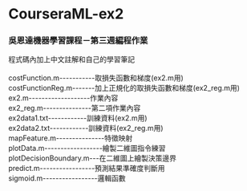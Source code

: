 # CourseraML-ex2
### 吳恩達機器學習課程－第三週編程作業<br>
程式碼內加上中文註解和自己的學習筆記<br>
<br>
costFunction.m-----------取損失函數和梯度(ex2.m用)<br>
costFunctionReg.m-------加上正規化的取損失函數和梯度(ex2_reg.m用)<br>
ex2.m-------------------作業內容<br>
ex2_reg.m---------------第二項作業內容<br>
ex2data1.txt------------訓練資料(ex2.m用)<br>
ex2data2.txt------------訓練資料(ex2_reg.m用)<br>
mapFeature.m---------------特徵映射<br>
plotData.m------------------繪製二維圖指令練習<br>
plotDecisionBoundary.m---在二維圖上繪製決策邊界<br>
predict.m-----------------預測結果準確度判斷用<br>
sigmoid.m-----------------邏輯函數<br>
